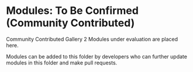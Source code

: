 # Modules: To Be Confirmed (Community Contributed)
Community Contributed Gallery 2 Modules under evaluation are placed here.

Modules can be added to this folder by developers who can further update modules in this folder and make pull requests. 
